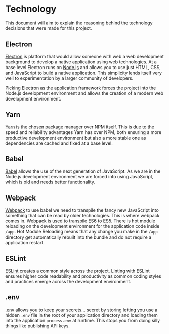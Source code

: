 # Technology

This document will aim to explain the reasoning behind the technology decisions that were made for this project.

## Electron
[Electron](http://electron.atom.io/) is platform that would allow someone with web a web development background to develop a native application using web technologies. At a base level Electron runs on [Node.js](https://nodejs.org) and allows you to use just HTML, CSS, and JavaScript to build a native application. This simplicity lends itself very well to experimentation by a larger community of developers.

Picking Electron as the application framework forces the project into the Node.js development environment and allows the creation of a modern web development environment.

## Yarn
[Yarn](https://yarnpkg.com/) is the chosen package manager over NPM itself. This is due to the speed and reliability advantages Yarn has over NPM, both ensuring a more productive development environment but also a more stable one as dependencies are cached and fixed at a base level.

## Babel
[Babel](https://babeljs.io/) allows the use of the next generation of JavaScript. As we are in the Node.js development environment we are forced into using JavaScript, which is old and needs better functionality.

## Webpack
[Webpack](https://webpack.github.io/) to use babel we need to transpile the fancy new JavaScript into something that can be read by older technologies. This is where webpack comes in. Webpack is used to transpile ES6 to ES5. There is hot module reloading on the development environment for the application code inside `/app`. Hot Module Reloading means that any change you make in the `/app` directory get automatically rebuilt into the bundle and do not require a application restart.

## ESLint
[ESLint](http://eslint.org/) creates a common style across the project. Linting with ESLint ensures higher code readability and productivity as common coding styles and practices emerge across the development environment.

## .env
[.env](https://github.com/motdotla/dotenv) allows you to keep your secrets... secret by storing letting you use a hidden `.env` file in the root of your application directory and loading them into the application `process.env` at runtime. This stops you from doing silly things like publishing API keys.
